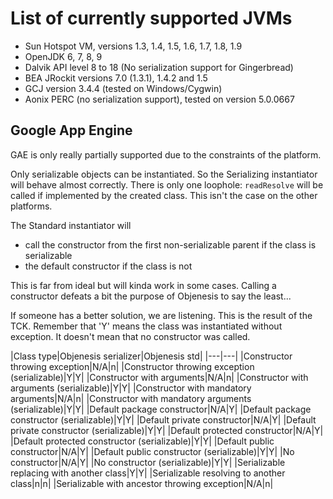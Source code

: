 # List of currently supported JVMs

* Sun Hotspot VM, versions 1.3, 1.4, 1.5, 1.6, 1.7, 1.8, 1.9
* OpenJDK 6, 7, 8, 9
* Dalvik API level 8 to 18 (No serialization support for Gingerbread)
* BEA JRockit versions 7.0 (1.3.1), 1.4.2 and 1.5
* GCJ version 3.4.4 (tested on Windows/Cygwin)
* Aonix PERC (no serialization support), tested on version 5.0.0667

## Google App Engine 

GAE is only really partially supported due to the constraints of the platform.

Only serializable objects can be instantiated. So the Serializing instantiator will behave almost correctly. There
is only one loophole: `readResolve` will be called if implemented by the created class. This isn't the case
on the other platforms.

The Standard instantiator will 
* call the constructor from the first non-serializable parent if the class is serializable
* the default constructor if the class is not
 
This is far from ideal but will kinda work in some cases. Calling a constructor defeats a bit the purpose of
Objenesis to say the least...

If someone has a better solution, we are listening. This is the result of the TCK. Remember that 'Y' means
the class was instantiated without exception. It doesn't mean that no constructor was called.

|Class type|Objenesis serializer|Objenesis std|
|---|---|
|Constructor throwing exception|N/A|n|
|Constructor throwing exception (serializable)|Y|Y|
|Constructor with arguments|N/A|n|
|Constructor with arguments (serializable)|Y|Y|
|Constructor with mandatory arguments|N/A|n|
|Constructor with mandatory arguments (serializable)|Y|Y|
|Default package constructor|N/A|Y|
|Default package constructor (serializable)|Y|Y|
|Default private constructor|N/A|Y|
|Default private constructor (serializable)|Y|Y|
|Default protected constructor|N/A|Y|
|Default protected constructor (serializable)|Y|Y|
|Default public constructor|N/A|Y|
|Default public constructor (serializable)|Y|Y|
|No constructor|N/A|Y|
|No constructor (serializable)|Y|Y|
|Serializable replacing with another class|Y|Y|
|Serializable resolving to another class|n|n|
|Serializable with ancestor throwing exception|N/A|n|
